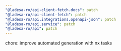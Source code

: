 ```yaml
---
"@ladesa-ro/api-client-fetch.docs": patch
"@ladesa-ro/api-client-fetch": patch
"@ladesa-ro/api.integrations.openapi-json": patch
"@ladesa-ro/api.service": patch
"@ladesa-ro/api": patch
---
```


chore: improve automated generation with nx tasks
